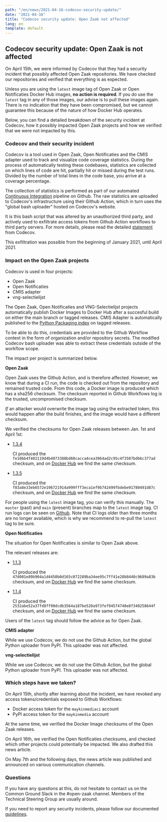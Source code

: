 ```yaml
---
path: "/en/news/2021-04-16-codecov-security-update/"
date: "2021-04-16"
title: "Codecov security update: Open Zaak not affected"
lang: en
template: default
---
```


## Codecov security update: Open Zaak is not affected

On April 15th, we were informed by Codecov that they had a security incident that
possibly affected Open Zaak repositories. We have checked our repositories and verified
that everything is as expected.

Unless you are using the `latest` image tag of Open Zaak
or Open Notificaties Docker Hub images, **no action is required**. If you _do_ use the `latest` 
tag in any of those images, our advise is to pull these images again. There is no indication 
that they have been compromised, but we cannot
guarantee this because of the nature of how Docker Hub operates.

Below, you can find a detailed breakdown of the security incident at Codecov, how it
possibly impacted Open Zaak projects and how we verified that we were not impacted by
this.

### Codecov and their security incident

Codecov is a tool used in Open Zaak, Open Notificaties and the CMIS adapter used to
track and visualize code coverage statistics. During the process of automatically
testing these codebases, statistics are collected on which lines of code are hit,
partially hit or missed during the test runs. Divided by the number of total lines in
the code base, you arrive at a coverage percentage.

The collection of statistics is performed as part of our automated
[Continuous Integration](https://github.com/open-zaak/open-zaak/blob/main/.github/workflows/ci.yml)
pipeline on Github. The raw statistics are uploaded to Codecov's infrastructure using
their Github Action, which in turn uses the "global bash uploader" hosted on Codecov's
website.

It is this bash script that was altered by an unauthorized third party, and actively
used to exfiltrate access tokens from Github Action workflows to third party servers.
For more details, please read the detailed
[statement](https://about.codecov.io/security-update/) from Codecov.

This exfiltration was possible from the beginning of January 2021, until April 2021.

### Impact on the Open Zaak projects

Codecov is used in four projects:

* Open Zaak
* Open Notificaties
* CMIS adapter
* vng-selectielijst

The Open Zaak, Open Notificaties and VNG-Selectielijst projects automatically publish
Docker Images to Docker Hub after a succesful build on either the main branch or tagged
releases. CMIS Adapter is automatically published to the
[Python Packaging index](http://pypi.org/) on tagged releases.

To be able to do this, credentials are provided to the Github Workflow context in the
form of organization and/or repository secrets. The modified Codecov bash uploader
was able to extract these credentials outside of the workflow scope.

The impact per project is summarized below.

**Open Zaak**

Open Zaak uses the Github Action, and is therefore affected. However, we know that
during a CI run, the code is checked out from the repository and remained trusted code.
From this code, a Docker image is produced which has a sha256 checksum. The checksum
reported in Github Workflows log is the trusted, uncompromised checksum.

_If_ an attacker would overwrite the image tag using the extracted token, this would
happen after the build finishes, and the image would have a different checksum.

We verified the checksums for Open Zaak releases between Jan. 1st and April 1st:

* [1.3.4](https://github.com/open-zaak/open-zaak/runs/1838882241?check_suite_focus=true)

  CI produced the `fe10bb4f402119d4b4073388bd60cacca4cea3964ad2c95c4f3507bdb6c377ad` checksum,
  and on [Docker Hub](https://hub.docker.com/layers/openzaak/open-zaak/1.3.4/images/sha256-fe10bb4f402119d4b4073388bd60cacca4cea3964ad2c95c4f3507bdb6c377ad?context=repo) we find
  the same checksum.

* [1.3.5](https://github.com/open-zaak/open-zaak/runs/2194702452?check_suite_focus=true)

  CI produced the `f83a8e33eb6572e196721914a999fff3eca1ef9b742499fbdebe91780491d87c` checksum,
  and on [Docker Hub](https://hub.docker.com/layers/openzaak/open-zaak/1.3.5/images/sha256-f83a8e33eb6572e196721914a999fff3eca1ef9b742499fbdebe91780491d87c?context=repo) we find
  the same checksum.

For people using the `latest` image tag, you can verify this manually. The `master` (past)
and `main` (present) branches map to the `latest` image tag. CI run logs can be seen
on [Github](https://github.com/open-zaak/open-zaak/actions?query=branch%3Amain). Note
that CI logs older than three months are no longer available, which is why we recommend
to re-pull the `latest` tag to be sure.

**Open Notificaties**

The situation for Open Notificaties is similar to Open Zaak above.

The relevant releases are:

* [1.1.3](https://github.com/open-zaak/open-notificaties/runs/2131685805?check_suite_focus=true)

  CI produced the `47d001e89b904a1d4450b0d165c072289ba34ee95c7ff41e28b8440c9689a83b`
  checksum, and on [Docker Hub](https://hub.docker.com/layers/openzaak/open-notificaties/1.1.3/images/sha256-47d001e89b904a1d4450b0d165c072289ba34ee95c7ff41e28b8440c9689a83b?context=repo)
  we find the same checksum.

* [1.1.4](https://github.com/open-zaak/open-notificaties/runs/2194513677?check_suite_focus=true)

  CI produced the `2532abe52a37fd8ff90dcdb3564a187be520a973fef94574740e8f340258644f`
  checksum, and on [Docker Hub](https://hub.docker.com/layers/openzaak/open-notificaties/1.1.4/images/sha256-2532abe52a37fd8ff90dcdb3564a187be520a973fef94574740e8f340258644f?context=repo)
  we find the same checksum.

Users of the `latest` tag should follow the advice as for Open Zaak.

**CMIS adapter**

While we use Codecov, we do not use the Github Action, but the global Python uploader
from PyPI. This uploader was not affected.

**vng-selectielijst**

While we use Codecov, we do not use the Github Action, but the global Python uploader
from PyPI. This uploader was not affected.

### Which steps have we taken?

On April 15th, shortly after learning about the incident, we have revoked any access
tokens/credentials exposed to Github Workflows:

* Docker access token for the `maykinmediaci` account
* PyPI access token for the `maykinmedia` account

At the same time, we verified the Docker Image checksums of the Open Zaak releases.

On April 16th, we verified the Open Notificaties checksums, and checked which other
projects could potentially be impacted. We also drafted this news article.

On May 7th and the following days, the news article was published and announced on various communication
channels.

### Questions

If you have any questions at this, do not hesitate to contact us on the Common Ground
Slack in the #open-zaak channel. Members of the Technical Steering Group are usually
around.

If you need to report any security incidents, please follow our documented
[guidelines](https://open-zaak.readthedocs.io/en/stable/support/security.html#reporting-security-issues).
